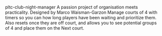 pltc-club-night-manager
A passion project of organisation meets practicality. Designed by Marco Waisman-Garzon
Manage courts of 4 with timers so you can how long players have been waiting and prioritize them. Also resets once they are off court, and allows you to see potential groups of 4 and place them on the Next court.
